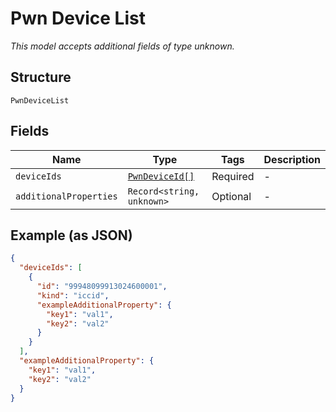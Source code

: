 
# Pwn Device List

*This model accepts additional fields of type unknown.*

## Structure

`PwnDeviceList`

## Fields

| Name | Type | Tags | Description |
|  --- | --- | --- | --- |
| `deviceIds` | [`PwnDeviceId[]`](../../doc/models/pwn-device-id.md) | Required | - |
| `additionalProperties` | `Record<string, unknown>` | Optional | - |

## Example (as JSON)

```json
{
  "deviceIds": [
    {
      "id": "99948099913024600001",
      "kind": "iccid",
      "exampleAdditionalProperty": {
        "key1": "val1",
        "key2": "val2"
      }
    }
  ],
  "exampleAdditionalProperty": {
    "key1": "val1",
    "key2": "val2"
  }
}
```

